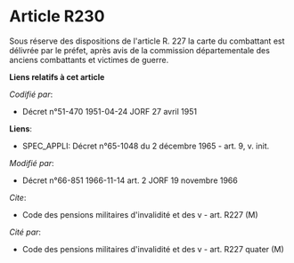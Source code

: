 # Article R230

Sous réserve des dispositions de l'article R. 227 la carte du combattant est délivrée par le préfet, après avis de la
commission départementale des anciens combattants et victimes de guerre.

**Liens relatifs à cet article**

_Codifié par_:

  - Décret n°51-470 1951-04-24 JORF 27 avril 1951

**Liens**:

  - SPEC_APPLI: Décret n°65-1048 du 2 décembre 1965 - art. 9, v. init.

_Modifié par_:

  - Décret n°66-851 1966-11-14 art. 2 JORF 19 novembre 1966

_Cite_:

  - Code des pensions militaires d'invalidité et des v - art. R227 (M)

_Cité par_:

  - Code des pensions militaires d'invalidité et des v - art. R227 quater (M)
